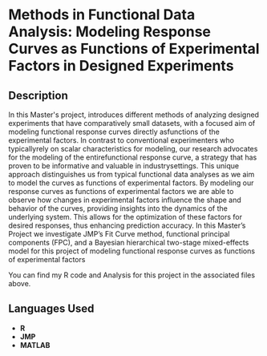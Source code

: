 <h1>Methods in Functional Data Analysis: Modeling Response Curves as Functions of Experimental Factors in Designed Experiments</h1>

<h2>Description</h2>

In this Master's project, introduces different methods of analyzing designed experiments that have comparatively small datasets, with a focused aim of modeling functional response curves directly asfunctions of the experimental factors. In contrast to conventional experimenters who typicallyrely on scalar characteristics for modeling, our research advocates for the modeling of the entirefunctional response curve, a strategy that has proven to be informative and valuable in industrysettings. This unique approach distinguishes us from typical functional data analyses as we aim to model the curves as functions of experimental factors. By modeling our response curves as functions of experimental factors we are able to observe how changes in experimental factors influence the shape and behavior of the curves, providing insights into the dynamics of the underlying system. This allows for the optimization of these factors for desired responses, thus enhancing prediction accuracy. In this Master’s Project we investigate JMP’s Fit Curve method, functional principal components (FPC), and a Bayesian hierarchical two-stage mixed-effects model for this project of modeling functional response curves as functions of experimental factors

You can find my R code and Analysis for this project in the associated files above.
<br />


<h2>Languages Used</h2>

- <b>R</b>
- <b>JMP</b>
- <b>MATLAB</b>  

